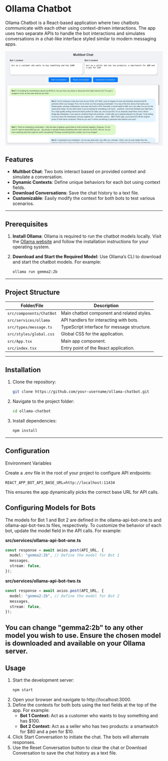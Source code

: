 # Ollama Chatbot

Ollama Chatbot is a React-based application where two chatbots communicate with each other using context-driven interactions. The app uses two separate APIs to handle the bot interactions and simulates conversations in a chat-like interface styled similar to modern messaging apps.

![](public/assets/preview.jpeg)

## Features

- **Multibot Chat**: Two bots interact based on provided context and simulate a conversation.
- **Dynamic Contexts**: Define unique behaviors for each bot using context fields.
- **Download Conversations**: Save the chat history to a text file.
- **Customizable**: Easily modify the context for both bots to test various scenarios.

---
## Prerequisites

1. **Install Ollama**:
   Ollama is required to run the chatbot models locally. Visit the [Ollama website](https://ollama.com/) and follow the installation instructions for your operating system.

2. **Download and Start the Required Model**:
Use Ollama’s CLI to download and start the chatbot models. For example:
    ```bash
    ollama run gemma2:2b
    ```
---
## Project Structure

| Folder/File                  | Description                                  |
|------------------------------|----------------------------------------------|
| `src/components/ChatBot`     | Main chatbot component and related styles.  |
| `src/services/ollama`        | API handlers for interacting with bots.     |
| `src/types/message.ts`       | TypeScript interface for message structure. |
| `src/styles/global.css`      | Global CSS for the application.             |
| `src/App.tsx`                | Main app component.                         |
| `src/index.tsx`              | Entry point of the React application.       |
---

## Installation

1. Clone the repository:
   ```bash
   git clone https://github.com/your-username/ollama-chatbot.git
   ```

2.	Navigate to the project folder:
    ```bash
    cd ollama-chatbot
    ```

3.	Install dependencies:
    ```bash
    npm install
    ```

---
## Configuration
Environment Variables

Create a .env file in the root of your project to configure API endpoints:

    REACT_APP_BOT_API_BASE_URL=http://localhost:11434

This ensures the app dynamically picks the correct base URL for API calls.

## Configuring Models for Bots
The models for Bot 1 and Bot 2 are defined in the ollama-api-bot-one.ts and ollama-api-bot-two.ts files, respectively. To customize the behavior of each bot, update the model field in the API calls. For example:

**src/services/ollama-api-bot-one.ts**
```typescript
const response = await axios.post(API_URL, {
  model: "gemma2:2b", // Define the model for Bot 1
  messages,
  stream: false,
});
```

**src/services/ollama-api-bot-two.ts**
```typescript
const response = await axios.post(API_URL, {
  model: "gemma2:2b", // Define the model for Bot 2
  messages,
  stream: false,
});
```
You can change "gemma2:2b" to any other model you wish to use. Ensure the chosen model is downloaded and available on your Ollama server.
---
## Usage
1.	Start the development server:
    ```bash
    npm start
    ```
2.	Open your browser and navigate to http://localhost:3000.
3.	Define the contexts for both bots using the text fields at the top of the app. For example:
    - **Bot 1 Context:** Act as a customer who wants to buy something and has $100.
    - **Bot 2 Context:** Act as a seller who has two products: a smartwatch for $80 and a pen for $10.
4.	Click Start Conversation to initiate the chat. The bots will alternate responses.
5.	Use the Reset Conversation button to clear the chat or Download Conversation to save the chat history as a text file.